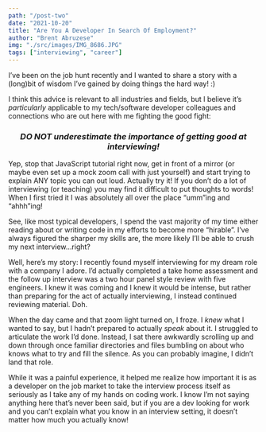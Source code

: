 ```yaml
---
path: "/post-two"
date: "2021-10-20"
title: "Are You A Developer In Search Of Employment?"
author: "Brent Abruzese"
img: "./src/images/IMG_8686.JPG"
tags: ["interviewing", "career"]
---
```


I’ve been on the job hunt recently and I wanted to share a story with a (long)bit of wisdom I’ve gained by doing things the hard way! :)

I think this advice is relevant to all industries and fields, but I believe it’s _particularly_ applicable to my tech/software developer colleagues and connections who are out here with me fighting the good fight:

<h3><i><center>DO NOT underestimate the importance of getting good at interviewing!</center></i></h3>

Yep, stop that JavaScript tutorial right now, get in front of a mirror (or maybe even set up a mock zoom call with just yourself) and start trying to explain ANY topic you can out loud. Actually try it! If you don’t do a lot of interviewing (or teaching) you may find it difficult to put thoughts to words! When I first tried it I was absolutely all over the place “umm”ing and “ahhh”ing!

See, like most typical developers, I spend the vast majority of my time either reading about or writing code in my efforts to become more “hirable”. I’ve always figured the sharper my skills are, the more likely I’ll be able to crush my next interview…right?

Well, here’s my story: I recently found myself interviewing for my dream role with a company I adore. I’d actually completed a take home assessment and the follow up interview was a two hour panel style review with five engineers. I knew it was coming and I knew it would be intense, but rather than preparing for the act of actually interviewing, I instead continued reviewing material. Doh.

When the day came and that zoom light turned on, I froze. I _knew_ what I wanted to say, but I hadn’t prepared to actually _speak_ about it. I struggled to articulate the work I’d done. Instead, I sat there awkwardly scrolling up and down through once familiar directories and files bumbling on about who knows what to try and fill the silence. As you can probably imagine, I didn’t land that role.

While it was a painful experience, it helped me realize how important it is as a developer on the job market to take the interview process itself as seriously as I take any of my hands on coding work. I know I’m not saying anything here that’s never been said, but if you are a dev looking for work and you can’t explain what you know in an interview setting, it doesn’t matter how much you actually know!
